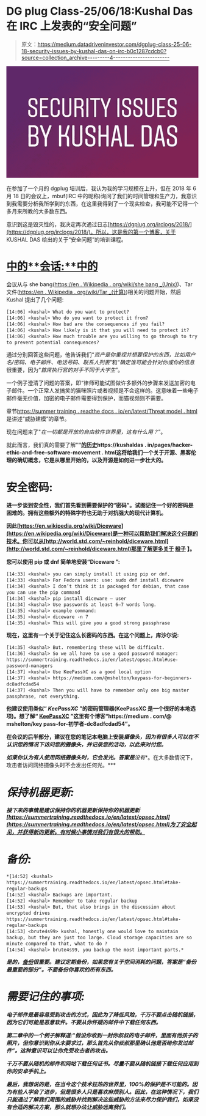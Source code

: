 # DG plug Class-25/06/18:Kushal Das 在 IRC 上发表的“安全问题”

> 原文：<https://medium.datadriveninvestor.com/dgplug-class-25-06-18-security-issues-by-kushal-das-on-irc-b0c1287cdcb0?source=collection_archive---------4----------------------->

![](img/b97b54b4d338769c7dc4be9ea2957e25.png)

在参加了一个月的 dgplug 培训后，我认为我的学习规模在上升，但在 2018 年 6 月 18 日的会议上，mbuf(IRC 中的昵称)询问了我们的时间管理和生产力，我意识到我需要分析我所学到的东西，在这里我得到了一个现实检查，我可能不记得一个多月来所教的大多数东西。

意识到这是毁灭性的，我决定再次通过日志[https://dgplug.org/irclogs/2018/](https://dgplug.org/irclogs/2018/)。所以，这是我的第一个博客，关于 KUSHAL DAS 给出的关于“安全问题”的培训课程。

# [中的**会话:**中的](https://dgplug.org/irclogs/2018/Logs-2018-06-25-13-29.txt)

会议从与 she bang([https://en . Wikipedia . org/wiki/she bang _(Unix)](https://en.wikipedia.org/wiki/Shebang_(Unix)))、Tar 文件([https://en . Wikipedia . org/wiki/Tar _(计算)](https://en.wikipedia.org/wiki/Tar_(computing)))相关的问题开始，然后 Kushal 提出了几个问题:

```
[14:06] <kushal> What do you want to protect?
[14:06] <kushal> Who do you want to protect it from?
[14:06] <kushal> How bad are the consequences if you fail?
[14:06] <kushal> How likely is it that you will need to protect it?
[14:06] <kushal> How much trouble are you willing to go through to try to prevent potential consequences?
```

通过分别回答这些问题，他告诉我们“*资产是你重视并想要保护的东西，比如用户名/密码、电子邮件、电话号码、联系人列表*”和“*确定谁可能会针对你或你的信息*很重要，因为“*首席执行官的对手不同于大学生*”。

一个例子澄清了问题的答案，即“律师可能试图做许多额外的步骤来发送加密的电子邮件。一个正常人发搞笑的猫咪照片或者视频是不会这样的。这意味着一些电子邮件毫无价值，加密的电子邮件需要得到保护，而猫视频则不需要。

章节[https://summer training . readthe docs . io/en/latest/Threat model . html](https://summertraining.readthedocs.io/en/latest/threatmodel.html)是讲述“威胁建模”的章节。

现在问题来了"*在一切都是开放的自由软件世界里，这有什么用？*”。

就此而言，我们真的需要了解"**"[的](https://kushaldas.in/pages/hacker-ethic-and-free-software-movement.html)[历史](https://kushaldas.in/pages/hacker-ethic-and-free-software-movement.html)https://kushaldas . in/pages/hacker-ethic-and-free-software-movement . html这将给我们一个关于开源、黑客伦理的确切概念，它是从哪里开始的，以及开源是如何进一步壮大的。**

# ****安全密码:****

**进一步谈到安全性，我们首先看到需要保护的“密码”。试图记住一个好的密码是困难的。拥有这些额外的特殊字符也无助于对抗强大的现代计算机。**

**因此[https://en.wikipedia.org/wiki/Diceware](https://en.wikipedia.org/wiki/Diceware)是一种可以帮助我们解决这个问题的技术。你可以从[http://world.std.com/~reinhold/diceware.html](http://world.std.com/~reinhold/diceware.html)那里了解更多关于 [**骰子**](http://world.std.com/~reinhold/diceware.html) 】。**

**您可以使用 pip 或 dnf 简单地安装“Diceware ”:**

```
[14:33] <kushal> you can simply install it using pip or dnf.
[14:33] <kushal> For Fedora users: use: sudo dnf install diceware
[14:34] <kushal> I don’t think it is packaged for debian, that case you can use the pip command
[14:34] <kushal> pip install diceware — user
[14:34] <kushal> Use passwords at least 6–7 words long.
[14:35] <kushal> example command:
[14:35] <kushal> diceware -n 7
[14:35] <kushal> This will give you a good strong passphrase
```

**现在，这里有一个关于记住这么长密码的东西。在这个问题上，库沙尔说:**

```
[14:35] <kushal> But. remembering these will be difficult.
[14:36] <kushal> So we all have to use a good password manager: https://summertraining.readthedocs.io/en/latest/opsec.html#use-password-managers
[14:37] <kushal> Use KeePassXC as a good local option
[14:37] <kushal> https://medium.com/@mshelton/keypass-for-beginners-dc8adfcdad54
[14:37] <kushal> Then you will have to remember only one big master passphrase, not everything.
```

**他建议使用类似“ *KeePassXC* ”的密码管理器(KeePassXC 是一个很好的本地选项)。想了解“ [KeePassXC](https://medium.com/@mshelton/keypass-for-beginners-dc8adfcdad54) ”这里有个博客“https://medium . com/@ mshelton/key pass-for-初学者-dc8adfcdad54”。**

**在会议的后半部分，建议在您的笔记本电脑上安装*摄像头，因为有很多人可以在不认识您的情况下访问您的摄像头，并记录您的活动，以此来对付您。***

***如果你认为有人使用网络摄像头时，它会发光。答案是**没有**。在大多数情况下，攻击者访问网络摄像头时不会发出任何光。***

# *****保持机器更新:*****

***接下来的事情是建议保持你的机器更新保持你的机器更新[https://summertraining.readthedocs.io/en/latest/opsec.html](https://summertraining.readthedocs.io/en/latest/opsec.html)为了安全起见，并获得新的更新。有时候小事情对我们有很大的帮助。***

# ***备份:***

```
*[14:52] <kushal> https://summertraining.readthedocs.io/en/latest/opsec.html#take-regular-backups
[14:52] <kushal> Backups are important.
[14:52] <kushal> Remember to take regular backup
[14:53] <kushal> But, that also brings in the discussion about encrypted drives https://summertraining.readthedocs.io/en/latest/opsec.html#take-regular-backups
[14:53] <brute4s99> kushal, honestly one would love to maintain backup, but they are just too large. Cloud storage capacities are so minute compared to that, what to do ?
[14:54] <kushal> brute4s99, you backup the most important parts.*
```

***是的，[备份](https://summertraining.readthedocs.io/en/latest/opsec.html)很重要。建议定期备份，如果您有关于空间消耗的问题，答案是“*备份最重要的部分*”。不要备份你喜欢的所有东西。***

# ***需要记住的事项:***

***电子邮件是最容易受到攻击的方式，因此为了降低风险，千万不要点击随机链接，因为它们可能是恶意软件。不要从你怀疑的邮件中下载任何东西。***

***第二章中的一个例子解释道:“假设你收到一封你叔叔的电子邮件，里面有他孩子的照片，但你意识到你从未要求过，那么首先从你叔叔那里确认他是否给你发过邮件”。这种意识可以让你免受攻击者的攻击。***

***千万不要从随机的邮件和网站下载任何证书。尽量不要从随机链接下载任何应用到你的安卓手机上。***

***最后，我想说的是，在当今这个技术狂热的世界里，100%的保护是不可能的。因为有些人学会了进步，但是很多人只是喜欢麻烦别人。因此，在这种情况下，我们只能通过了解我们周围的威胁并找到解决这些威胁的方法来尽力保护我们，如果没有合适的解决方案，那么就想办法让威胁远离我们。***